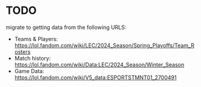 # TODO

migrate to getting data from the following URLS:

* Teams & Players: https://lol.fandom.com/wiki/LEC/2024_Season/Spring_Playoffs/Team_Rosters
* Match history: https://lol.fandom.com/wiki/Data:LEC/2024_Season/Winter_Season
* Game Data: https://lol.fandom.com/wiki/V5_data:ESPORTSTMNT01_2700491

